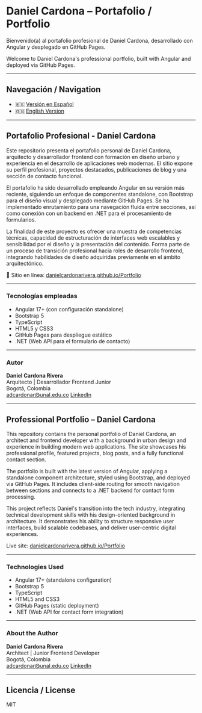 # Daniel Cardona – Portafolio / Portfolio

Bienvenido(a) al portafolio profesional de Daniel Cardona, desarrollado con Angular y desplegado en GitHub Pages.

Welcome to Daniel Cardona's professional portfolio, built with Angular and deployed via GitHub Pages.

---

## Navegación / Navigation

- 🇪🇸 [Versión en Español](#portafolio-profesional---daniel-cardona)
- 🇬🇧 [English Version](#professional-portfolio--daniel-cardona)

---

## Portafolio Profesional - Daniel Cardona

Este repositorio presenta el portafolio personal de Daniel Cardona, arquitecto y desarrollador frontend con formación en diseño urbano y experiencia en el desarrollo de aplicaciones web modernas. El sitio expone su perfil profesional, proyectos destacados, publicaciones de blog y una sección de contacto funcional.

El portafolio ha sido desarrollado empleando Angular en su versión más reciente, siguiendo un enfoque de componentes standalone, con Bootstrap para el diseño visual y desplegado mediante GitHub Pages. Se ha implementado enrutamiento para una navegación fluida entre secciones, así como conexión con un backend en .NET para el procesamiento de formularios.

La finalidad de este proyecto es ofrecer una muestra de competencias técnicas, capacidad de estructuración de interfaces web escalables y sensibilidad por el diseño y la presentación del contenido. Forma parte de un proceso de transición profesional hacia roles de desarrollo frontend, integrando habilidades de diseño adquiridas previamente en el ámbito arquitectónico.

🔗 Sitio en línea: [danielcardonarivera.github.io/Portfolio](https://danielcardonarivera.github.io/Portfolio/)

---

### Tecnologías empleadas

- Angular 17+ (con configuración standalone)
- Bootstrap 5
- TypeScript
- HTML5 y CSS3
- GitHub Pages para despliegue estático
- .NET (Web API para el formulario de contacto)

---

### Autor

**Daniel Cardona Rivera**  
Arquitecto | Desarrollador Frontend Junior  
Bogotá, Colombia  
adcardonar@unal.edu.co
[LinkedIn](https://www.linkedin.com/in/danielcardonarivera)

---

## Professional Portfolio – Daniel Cardona

This repository contains the personal portfolio of Daniel Cardona, an architect and frontend developer with a background in urban design and experience in building modern web applications. The site showcases his professional profile, featured projects, blog posts, and a fully functional contact section.

The portfolio is built with the latest version of Angular, applying a standalone component architecture, styled using Bootstrap, and deployed via GitHub Pages. It includes client-side routing for smooth navigation between sections and connects to a .NET backend for contact form processing.

This project reflects Daniel's transition into the tech industry, integrating technical development skills with his design-oriented background in architecture. It demonstrates his ability to structure responsive user interfaces, build scalable codebases, and deliver user-centric digital experiences.

Live site: [danielcardonarivera.github.io/Portfolio](https://danielcardonarivera.github.io/Portfolio/)

---

### Technologies Used

- Angular 17+ (standalone configuration)
- Bootstrap 5
- TypeScript
- HTML5 and CSS3
- GitHub Pages (static deployment)
- .NET (Web API for contact form integration)

---

### About the Author

**Daniel Cardona Rivera**  
Architect | Junior Frontend Developer  
Bogotá, Colombia  
adcardonar@unal.edu.co
[LinkedIn](https://www.linkedin.com/in/danielcardonarivera)

---

## Licencia / License

MIT
